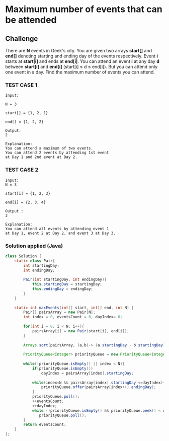 # Maximum number of events that can be attended

## Challenge 
There are **N** events in Geek's city. You are given two arrays **start[]** and **end[]** denoting starting and ending day of the events respectively. Event **i** starts at **start[i]** and ends at **end[i]**.
You can attend an event **i** at any day **d** between **start[i]** and **end[i]** (start[i] ≤ d ≤ end[i]). But you can attend only one event in a day.
Find the maximum number of events you can attend.

### TEST CASE 1
````
Input:

N = 3

start[] = {1, 2, 1}

end[] = {1, 2, 2}

Output:
2

Explanation:
You can attend a maximum of two events.
You can attend 2 events by attending 1st event
at Day 1 and 2nd event at Day 2.
````

### TEST CASE 2
````
Input:
N = 3

start[i] = {1, 2, 3}

end[i] = {2, 3, 4} 

Output :
3

Explanation:
You can attend all events by attending event 1
at Day 1, event 2 at Day 2, and event 3 at Day 3.
````



### Solution applied (Java)

```java
class Solution {
    static class Pair{
        int startingDay;
        int endingDay;
        
        Pair(int startingDay, int endingDay){
            this.startingDay = startingDay;
            this.endingDay = endingDay; 
        }
    }
    
    static int maxEvents(int[] start, int[] end, int N) {
        Pair[] pairsArray = new Pair[N];
        int index = 0, eventsCount = 0, dayIndex= 0;
        
        for(int i = 0; i < N; i++){
            pairsArray[i] = new Pair(start[i], end[i]);
        }
        
        Arrays.sort(pairsArray, (a,b)-> (a.startingDay - b.startingDay));
        
        PriorityQueue<Integer> priorityQueue = new PriorityQueue<Integer>();
        
        while(!priorityQueue.isEmpty() || index < N){
            if(priorityQueue.isEmpty())
                dayIndex = pairsArray[index].startingDay;
            
            while(index<N && pairsArray[index].startingDay <=dayIndex){
                priorityQueue.offer(pairsArray[index++].endingDay);
            }
            priorityQueue.poll();
            ++eventsCount;
            ++dayIndex;
            while (!priorityQueue.isEmpty() && priorityQueue.peek() < dayIndex)
               priorityQueue.poll();
        }
        return eventsCount;
    }
};
```
